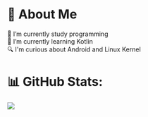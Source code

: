# 💫 About Me
🔭 I’m currently study programming<br>🌱 I’m currently learning Kotlin <br>🔍 I'm curious about Android and Linux Kernel

# 📊 GitHub Stats:
![](https://github-readme-stats.vercel.app/api?username=ZetLink&theme=material-palenight&hide_border=false&include_all_commits=true&count_private=false)<br/>
<!-- Proudly created with GPRM ( https://gprm.itsvg.in ) -->
